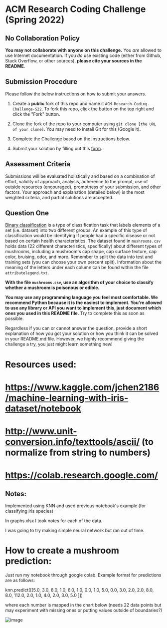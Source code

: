 # ACM Research Coding Challenge (Spring 2022)

## [](https://github.com/ACM-Research/-DRAFT-Coding-Challenge-S22#no-collaboration-policy)No Collaboration Policy

**You may not collaborate with anyone on this challenge.**  You  _are_  allowed to use Internet documentation. If you  _do_  use existing code (either from Github, Stack Overflow, or other sources),  **please cite your sources in the README**.

## [](https://github.com/ACM-Research/-DRAFT-Coding-Challenge-S22#submission-procedure)Submission Procedure

Please follow the below instructions on how to submit your answers.

1.  Create a  **public**  fork of this repo and name it  `ACM-Research-Coding-Challenge-S22`. To fork this repo, click the button on the top right and click the "Fork" button.

2.  Clone the fork of the repo to your computer using  `git clone [the URL of your clone]`. You may need to install Git for this (Google it).

3.  Complete the Challenge based on the instructions below.

4.  Submit your solution by filling out this [form](https://acmutd.typeform.com/to/uTpjeA8G).

## Assessment Criteria 

Submissions will be evaluated holistically and based on a combination of effort, validity of approach, analysis, adherence to the prompt, use of outside resources (encouraged), promptness of your submission, and other factors. Your approach and explanation (detailed below) is the most weighted criteria, and partial solutions are accepted. 

## [](https://github.com/ACM-Research/-DRAFT-Coding-Challenge-S22#question-one)Question One

[Binary classification](https://en.wikipedia.org/wiki/Binary_classification) is a type of classification task that labels elements of a set (i.e. dataset) into two different groups. An example of this type of classification would be identifying if people had a specific disease or not based on certain health characteristics. The dataset found in `mushrooms.csv` holds data (22 different characteristics, specifically) about different types of mushrooms, including a mushroom's cap shape, cap surface texture, cap color, bruising, odor, and more. Remember to split the data into test and training sets (you can choose your own percent split). Information about the meaning of the letters under each column can be found within the file `attributelegend.txt`.

**With the file `mushrooms.csv`, use an algorithm of your choice to classify whether a mushroom is poisonous or edible.**

**You may use any programming language you feel most comfortable. We recommend Python because it is the easiest to implement. You're allowed to use any library or API you want to implement this, just document which ones you used in this README file.** Try to complete this as soon as possible.

Regardless if you can or cannot answer the question, provide a short explanation of how you got your solution or how you think it can be solved in your README.md file. However, we highly recommend giving the challenge a try, you just might learn something new!


# Resources used:
# https://www.kaggle.com/jchen2186/machine-learning-with-iris-dataset/notebook
# http://www.unit-conversion.info/texttools/ascii/ (to normalize from string to numbers)
# https://colab.research.google.com/

## Notes:
Implemented using KNN and used previous notebook's example (for classifying iris species)

In graphs.xlsx I took notes for each of the data. 

I was going to try making simple neural network but ran out of time.


# How to create a mushroom prediction:

Just run my notebook through google colab. Example format for predictions are as follows:


knn.predict([[5.0,	3.0,	8.0,	1.0,	6.0,	1.0,	0.0,	1.0,	5.0,	0.0,	3.0,	2.0,	2.0,	8.0,	8.0,	112.0,	2.0,	1.0,	4.0,	2.0,	3.0,	5.0	]])


where each number is mapped in the chart below (needs 22 data points but may experiment with missing ones or putting values outside of boundaries?)


													

![image](https://user-images.githubusercontent.com/60868589/151779920-6b5a2489-1d03-4052-9734-1bbdaae25ba7.png)


